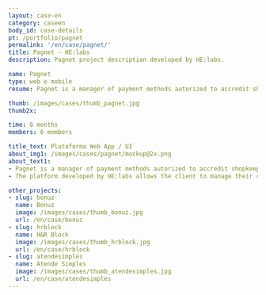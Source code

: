 ```yaml
---
layout: case-en
category: caseen
body_id: case-details
pt: /portfolio/pagnet
permalink: '/en/case/pagnet/'
title: Pagnet - HE:labs
description: Pagnet project description developed by HE:labs.

name: Pagnet
type: web e mobile
resume: Pagnet is a manager of payment methods autorized to accredit shopkeepers and process credit card transitions.

thumb: /images/cases/thumb_pagnet.jpg
thumb2x:

time: 8 months
members: 6 members

title_text: Plataforma Web App / UI
about_img1: /images/cases/pagnet/mockup@2x.png
about_text1:
- Pagnet is a manager of payment methods autorized to accredit shopkeepers and process credit card transitions.
- The platform developed by HE:labs allows the client to manage their credit card machines on the web and deposits their payments the way they see fit, anticipating the receivables.

other_projects:
- slug: bonuz
  name: Bonuz
  image: /images/cases/thumb_bonuz.jpg
  url: /en/case/bonuz
- slug: hrblock
  name: H&R Block
  image: /images/cases/thumb_hrblock.jpg
  url: /en/case/hrblock
- slug: atendesimples
  name: Atende Simples
  image: /images/cases/thumb_atendesimples.jpg
  url: /en/case/atendesimples
---
```

